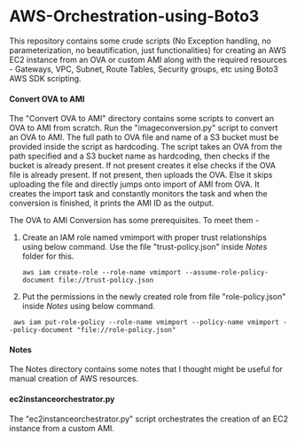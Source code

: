 # AWS-Orchestration-using-Boto3

This repository contains some crude scripts (No Exception handling, no parameterization, no beautification, just functionalities) for creating an AWS EC2 instance from an OVA or custom AMI along with the required resources - Gateways, VPC, Subnet, Route Tables, Security groups, etc using Boto3 AWS SDK scripting.

#### Convert OVA to AMI

The "Convert OVA to AMI" directory contains some scripts to convert an OVA to AMI from scratch. Run the "imageconversion.py" script to convert an OVA to AMI. The full path to OVA file and name of a S3 bucket must be provided inside the script as hardcoding.
The script takes an OVA from the path specified and a S3 bucket name as hardcoding, then checks if the bucket is already present. If not present creates it else checks if the OVA file is already present. If not present, then uploads the OVA. Else it skips uploading the file and directly jumps onto import of AMI from OVA. It creates the import task and constantly monitors the task and when the conversion is finished, it prints the AMI ID as the output.

The OVA to AMI Conversion has some prerequisites. To meet them -
1. Create an IAM role named vmimport with proper trust relationships using below command.
   Use the file "trust-policy.json" inside *Notes* folder for this.
   
   ``` aws iam create-role --role-name vmimport --assume-role-policy-document file://trust-policy.json ```

2. Put the permissions in the newly created role from file "role-policy.json" inside *Notes* using below command.

  ``` aws iam put-role-policy --role-name vmimport --policy-name vmimport --policy-document "file://role-policy.json"```

#### Notes

The Notes directory contains some notes that I thought might be useful for manual creation of AWS resources.

#### ec2instanceorchestrator.py

The "ec2instanceorchestrator.py" script orchestrates the creation of an EC2 instance from a custom AMI.
